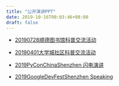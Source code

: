 ```yaml
---
title: "公开演讲PPT"
date: 2019-10-16T00:03:46+08:00
draft: false
---
```


* [20190728顺德图书馆科普交流活动](https://freiwilliger.oss-cn-shenzhen.aliyuncs.com/volunteer/大学城志愿者部/互联网与云计算科普V3.pdf)

* [20190401大学城社区科普交流活动](https://freiwilliger.oss-cn-shenzhen.aliyuncs.com/volunteer/大学城志愿者部/互联网与网站知识V2.pptx)

* [2019PyConChinaShenzhen 闪电演讲](https://freiwilliger.oss-cn-shenzhen.aliyuncs.com/volunteer/pyconfChina2019-shenzhen/PyConfChina2019-Shenzhen.pptx)

* [2019GoogleDevFestShenzhen Speaking](https://freiwilliger.oss-cn-shenzhen.aliyuncs.com/volunteer/devfest-google-shenzhen2019/DevFest2019GoogleTest.pptx)